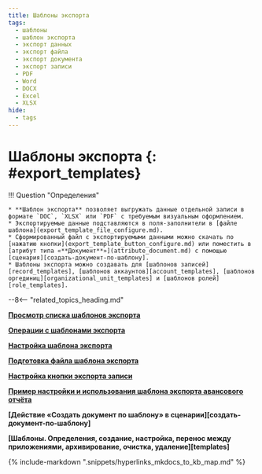 ```yaml
---
title: Шаблоны экспорта
tags:
  - шаблоны
  - шаблон экспорта
  - экспорт данных
  - экспорт файла
  - экспорт документа
  - экспорт записи
  - PDF
  - Word
  - DOCX
  - Excel
  - XLSX
hide:
  - tags
---
```


# Шаблоны экспорта {: #export_templates}

!!! Question "Определения"

    * **Шаблон экспорта** позволяет выгружать данные отдельной записи в формате `DOC`, `XLSX` или `PDF` с требуемым визуальным оформлением.
    * Экспортируемые данные подставляются в поля-заполнители в [файле шаблона](export_template_file_configure.md).
    * Сформированный файл с экспортируемыми данными можно скачать по [нажатию кнопки](export_template_button_configure.md) или поместить в [атрибут типа «**Документ**»](attribute_document.md) с помощью [сценария][создать-документ-по-шаблону].
    * Шаблоны экспорта можно создавать для [шаблонов записей][record_templates], [шаблонов аккаунтов][account_templates], [шаблонов оргединиц][organizational_unit_templates] и [шаблонов ролей][role_templates].    

--8<-- "related_topics_heading.md"

**[Просмотр списка шаблонов экспорта](export_template_list_view.md)**

**[Операции с шаблонами экспорта](export_template_list_operations.md)**

**[Настройка шаблона экспорта](export_template_configure.md)**

**[Подготовка файла шаблона экспорта](export_template_file_configure.md)**

**[Настройка кнопки экспорта записи](export_template_button_configure.md)**

**[Пример настройки и использования шаблона экспорта авансового отчёта](export_template_file_example.md)**

**[Действие «Создать документ по шаблону» в сценарии][создать-документ-по-шаблону]**

**[Шаблоны. Определения, создание, настройка, перенос между приложениями, архивирование, очистка, удаление][templates]**

{%
include-markdown ".snippets/hyperlinks_mkdocs_to_kb_map.md"
%}
